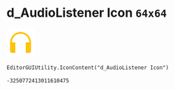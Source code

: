 # d_AudioListener Icon `64x64`
<img src="/img/d_AudioListener%20Icon.png" width=64 height=64>

``` CSharp
EditorGUIUtility.IconContent("d_AudioListener Icon")
```
```
-3250772413011610475
```
